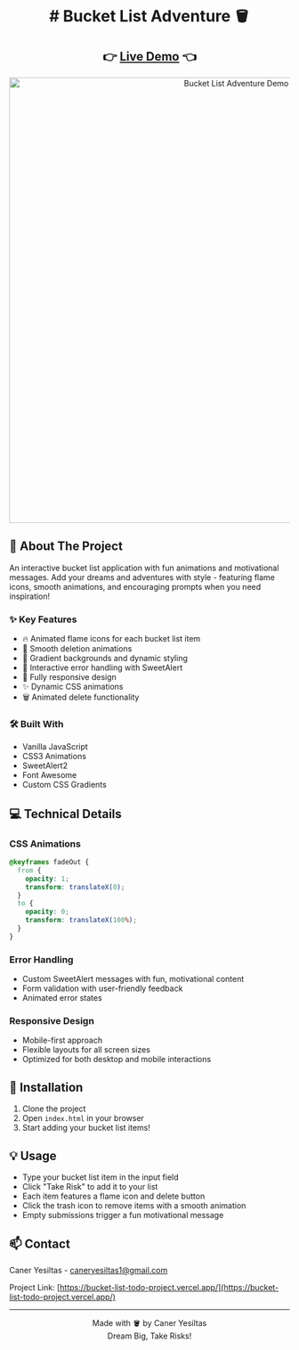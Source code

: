 


<div align="center">
 <h1> 
# Bucket List Adventure 🪣 
 </h1>
</div>

<div align="center">
  <h2>
    👉 <a href="https://bucket-list-todo-project.vercel.app/">Live Demo</a> 👈
  </h2>
</div>

<div align="center">
  <img src="/BucketList-Todo.gif" alt="Bucket List Adventure Demo" width="800"/>
</div>

## 📌 About The Project

An interactive bucket list application with fun animations and motivational messages. Add your dreams and adventures with style - featuring flame icons, smooth animations, and encouraging prompts when you need inspiration!

### ✨ Key Features

- 🔥 Animated flame icons for each bucket list item
- 💫 Smooth deletion animations
- 🎨 Gradient backgrounds and dynamic styling
- 🎯 Interactive error handling with SweetAlert
- 📱 Fully responsive design
- ✨ Dynamic CSS animations
- 🗑️ Animated delete functionality

### 🛠️ Built With

- Vanilla JavaScript
- CSS3 Animations
- SweetAlert2
- Font Awesome
- Custom CSS Gradients

## 💻 Technical Details

### CSS Animations
```css
@keyframes fadeOut {
  from {
    opacity: 1;
    transform: translateX(0);
  }
  to {
    opacity: 0;
    transform: translateX(100%);
  }
}
```

### Error Handling
- Custom SweetAlert messages with fun, motivational content
- Form validation with user-friendly feedback
- Animated error states

### Responsive Design
- Mobile-first approach
- Flexible layouts for all screen sizes
- Optimized for both desktop and mobile interactions

## 🎯 Installation

1. Clone the project
2. Open `index.html` in your browser
3. Start adding your bucket list items!

## 💡 Usage

- Type your bucket list item in the input field
- Click "Take Risk" to add it to your list
- Each item features a flame icon and delete button
- Click the trash icon to remove items with a smooth animation
- Empty submissions trigger a fun motivational message

## 📫 Contact

Caner Yesiltas - caneryesiltas1@gmail.com

Project Link: [https://bucket-list-todo-project.vercel.app/](https://bucket-list-todo-project.vercel.app/)

---

<div align="center">
  Made with 🪣 by Caner Yesiltas
</div>

<div align="center">
   Dream Big, Take Risks! 
</div>

